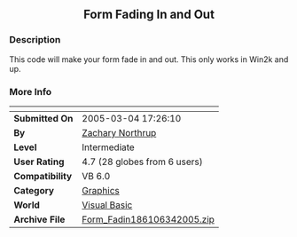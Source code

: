 ﻿<div align="center">

## Form Fading In and Out


</div>

### Description

This code will make your form fade in and out. This only works in Win2k and up.
 
### More Info
 


<span>             |<span>
---                |---
**Submitted On**   |2005-03-04 17:26:10
**By**             |[Zachary Northrup](https://github.com/Planet-Source-Code/PSCIndex/blob/master/ByAuthor/zachary-northrup.md)
**Level**          |Intermediate
**User Rating**    |4.7 (28 globes from 6 users)
**Compatibility**  |VB 6\.0
**Category**       |[Graphics](https://github.com/Planet-Source-Code/PSCIndex/blob/master/ByCategory/graphics__1-46.md)
**World**          |[Visual Basic](https://github.com/Planet-Source-Code/PSCIndex/blob/master/ByWorld/visual-basic.md)
**Archive File**   |[Form\_Fadin186106342005\.zip](https://github.com/Planet-Source-Code/zachary-northrup-form-fading-in-and-out__1-59313/archive/master.zip)









